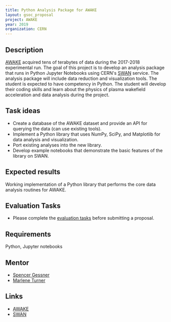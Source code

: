 ```yaml
---
title: Python Analysis Package for AWAKE
layout: gsoc_proposal
project: AWAKE
year: 2019
organization: CERN
---
```


## Description

[AWAKE](https://awake.web.cern.ch/) acquired tens of terabytes of data during the 2017-2018 experimental run. The goal of this project is to develop an analysis package that runs in Python Jupyter Notebooks using CERN's [SWAN](https://swan.web.cern.ch/) service. The analysis package will include data reduction and visualization tools. The student is expected to have competency in Python.  The student will develop their coding skills and learn about the physics of plasma wakefield acceleration and data analysis during the project.

## Task ideas
 * Create a database of the AWAKE dataset and provide an API for querying the data (can use existing tools).
 * Implement a Python library that uses NumPy, SciPy, and Matplotlib for data analysis and visualization.
 * Port existing analyses into the new library.
 * Develop example notebooks that demonstrate the basic features of the library on SWAN.

## Expected results
Working implementation of a Python library that performs the core data analysis routines for AWAKE.

## Evaluation Tasks
 * Please complete the [evaluation tasks](https://github.com/awakeExp/gsoc_eval) before submitting a proposal.

## Requirements
Python, Jupyter notebooks

## Mentor
  * [Spencer Gessner](mailto:spencer.j.gessner@cern.ch)
  * [Marlene Turner](mailto:marlene.turner@cern.ch)

## Links
  * [AWAKE](https://awake.web.cern.ch/)
  * [SWAN](https://swan.web.cern.ch/)
